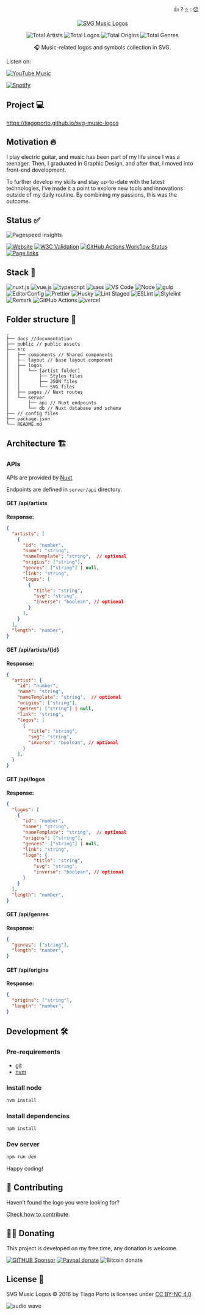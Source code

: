<p align="right">
👍 ? <a href="https://github.com/tiagoporto/svg-music-logos/stargazers">⭐</a> : <a href="https://github.com/tiagoporto/svg-music-logos/issues">😞</a>
</p>

<div align="center">

[![SVG Music Logos](./docs/logo.svg)][project]

<!-- replace start -->

![Total Artists](https://img.shields.io/badge/artists-192-blue.svg?style=flat-square)
![Total Logos](https://img.shields.io/badge/logos-343-blue.svg?style=flat-square)
![Total Origins](https://img.shields.io/badge/origins-20-blue.svg?style=flat-square)
![Total Genres](https://img.shields.io/badge/genres-59-blue.svg?style=flat-square)

<!-- replace end -->

🎧 Music-related logos and symbols collection in SVG.

</div>

Listen on:

[![YouTube Music](https://img.shields.io/badge/youtube%20music-playlist-555?style=flat-square\&logo=youtube-music\&labelColor=FF0000)][youtube-music-playlist]

[![Spotify](https://img.shields.io/badge/spotify-playlist-555?style=flat-square\&logo=spotify\&labelColor=1DB954\&logoColor=fff)][spotify-playlist]

## Project 💻

<https://tiagoporto.github.io/svg-music-logos>

## Motivation 🔥

I play electric guitar, and music has been part of my life since I was a teenager. Then, I graduated in Graphic Design, and after that, I moved into front-end development.

To further develop my skills and stay up-to-date with the latest technologies, I’ve made it a point to explore new tools and innovations outside of my daily routine. By combining my passions, this was the outcome.

## Status ✅

![Pagespeed insights](./docs/pagespeed.svg)

[![Website](https://img.shields.io/website/https/tiagoporto.github.io/svg-music-logos.svg?down_color=lightgrey\&down_message=offline\&style=flat-square\&up_message=online)][project]
[![W3C Validation](https://img.shields.io/w3c-validation/html.svg?style=flat-square\&targetUrl=https://tiagoporto.github.io/svg-music-logos)][w3c]
[![GitHub Actions Workflow Status](https://img.shields.io/github/actions/workflow/status/tiagoporto/svg-music-logos/ci.yml?label=checks\&style=flat-square)][ci-workflow]
[![Page links](https://img.shields.io/github/actions/workflow/status/tiagoporto/svg-music-logos/dead-link.yml?branch=main\&style=flat-square\&label=page%20links)][dead-links-workflow]

## Stack 🧰

![nuxt.js](https://img.shields.io/badge/nuxt.js-%2300c58e?style=for-the-badge\&logo=nuxt.js\&logoColor=white)
![vue.js](https://img.shields.io/badge/vue.js-%234FC08D?style=for-the-badge\&logo=vue.js\&logoColor=white)
![typescript](https://img.shields.io/badge/typescript-%23007ACC?style=for-the-badge\&logo=typescript\&logoColor=white)
![sass](https://img.shields.io/badge/sass-%23CC6699?style=for-the-badge\&logo=sass\&logoColor=white)
![VS Code](https://img.shields.io/badge/VS%20Code-0078d7.svg?style=for-the-badge\&logo=visual-studio-code\&logoColor=white)
![Node](https://img.shields.io/badge/Nodejs-%23339933.svg?style=for-the-badge\&logo=node.js\&logoColor=white)
![gulp](https://img.shields.io/badge/gulp-%23CF4647?style=for-the-badge\&logo=gulp\&logoColor=white)
![EditorConfig](https://img.shields.io/badge/EditorConfig-%23E0EFEF.svg?style=for-the-badge\&logo=editorconfig\&logoColor=black)
![Prettier](https://img.shields.io/badge/Prettier-1A2B34.svg?style=for-the-badge\&logo=prettier)
![Husky](https://img.shields.io/badge/Husky-%23161618.svg?style=for-the-badge)
![Lint Staged](https://img.shields.io/badge/Lint%20Staged-%23FFF.svg?style=for-the-badge)
![ESLint](https://img.shields.io/badge/ESLint-%234B32C3.svg?style=for-the-badge\&logo=eslint\&logoColor=white)
![Stylelint](https://img.shields.io/badge/Stylelint-%231B3A4B.svg?style=for-the-badge\&logo=stylelint\&logoColor=white)
![Remark](https://img.shields.io/badge/Remark-%230A0E0F.svg?style=for-the-badge\&logo=remark\&logoColor=d80303)
![GitHub Actions](https://img.shields.io/badge/github%20actions-%232671E5.svg?style=for-the-badge\&logo=githubactions\&logoColor=white)
![vercel](https://img.shields.io/badge/vercel-%23000000?style=for-the-badge\&logo=vercel\&logoColor=white)

<!-- ![PostCSS](https://img.shields.io/badge/PostCSS-%23DD3A0A.svg?style=for-the-badge&logo=postcss&logoColor=white)
![Browserslist](https://img.shields.io/badge/Browserslist-%23FED538.svg?style=for-the-badge&color=%231D1D1D)
 -->

## Folder structure 📂

```text
.
├── docs //documentation
├── public // public assets
├── src
│   ├── components // Shared components
│   ├── layout // base layout component
│   ├── logos
│   │   └── [artist folder]
│   │       ├── Styles files
│   │       ├── JSON files
│   │       └── SVG files
│   ├── pages // Nuxt routes
│   └── server
│       ├── api // Nuxt endpoints
│       └── db // Nuxt database and schema
├── // config files
├── package.json
└── README.md
```

## Architecture 🏗

### APIs

APIs are provided by [Nuxt](https://nuxt.com/docs/getting-started/server).

Endpoints are defined in `server/api` directory.

#### GET /api/artists

**Response:**

```json
{
  "artists": [
    {
      "id": "number",
      "name": "string",
      "nameTemplate": "string",  // optional
      "origins": ["string"],
      "genres": ["string"] | null,
      "link": "string",
      "logos": [
        {
          "title": "string",
          "svg": "string",
          "inverse": "boolean", // optional
        }
      ],
    }
  ],
  "length": "number",
}
```

#### GET /api/artists/{id}

**Response:**

```json
{
  "artist": {
    "id": "number",
    "name": "string",
    "nameTemplate": "string",  // optional
    "origins": ["string"],
    "genres": ["string"] | null,
    "link": "string",
    "logos": [
      {
        "title": "string",
        "svg": "string",
        "inverse": "boolean", // optional
      }
    ],
  }
}
```

#### GET /api/logos

**Response:**

```json
{
  "logos": [
    {
      "id": "number",
      "name": "string",
      "nameTemplate": "string",  // optional
      "origins": ["string"],
      "genres": ["string"] | null,
      "link": "string",
      "logo": {
          "title": "string",
          "svg": "string",
          "inverse": "boolean", // optional
      }
    }
  ],
  "length": "number",
}
```

#### GET /api/genres

**Response:**

```json
{
  "genres": ["string"],
  "length": "number",
}

```

#### GET /api/origins

**Response:**

```json
{
  "origins": ["string"],
  "length": "number",
}
```

## Development 🛠

### Pre-requirements

- [git](https://git-scm.com)
- [nvm](https://github.com/nvm-sh/nvm)

### Install node

```bash
nvm install
```

### Install dependencies

```bash
npm install
```

### Dev server

```bash
npm run dev
```

Happy coding!

## 🤝 Contributing

Haven’t found the logo you were looking for?

[Check how to contribute](docs/CONTRIBUTING.md).

## 🤜🤛 Donating

This project is developed on my free time, any donation is welcome.

[![GITHUB Sponsor](https://img.shields.io/badge/-github-black?logo=github)][gh-sponsor]
[![Paypal donate](https://img.shields.io/badge/-PayPal-blue?logo=paypal)][paypal-sponsor]
![Bitcoin donate](https://img.shields.io/badge/bitcoin-14iqQcwYPLBceRURHuFosGTDXxMmt3cLDp-yellow.svg?logo=bitcoin)

## License 📄

SVG Music Logos © 2016 by Tiago Porto is licensed under [CC BY-NC 4.0](LICENSE).

![audio wave](https://media.giphy.com/media/aw6CWyyLQ8WyRuktxR/source.gif)

<!-- Links -->

[project]: https://tiagoporto.github.io/svg-music-logos

[youtube-music-playlist]: https://music.youtube.com/playlist?list=PLKtV93YW2_X-Iu_iNpyMG03bWx8YTTAx6&feature=share

[spotify-playlist]: https://open.spotify.com/playlist/20XHrsLWAJkgBBagZiURM5

[w3c]: https://validator.nu/?doc=https%3A%2F%2Ftiagoporto.github.io%2Fsvg-music-logos

[ci-workflow]: https://github.com/tiagoporto/svg-music-logos/actions/workflows/ci.yml

[dead-links-workflow]: https://github.com/tiagoporto/svg-music-logos/actions/workflows/dead-link.yml

[gh-sponsor]: https://github.com/sponsors/tiagoporto

[paypal-sponsor]: https://www.paypal.com/cgi-bin/webscr?cmd=_donations&business=YTDUQ8RZ2G4Q8&lc=US&item_name=tiagoporto&currency_code=USD&bn=PP%2dDonationsBF%3abtn_donateCC_LG%2egif%3aNonHosted
